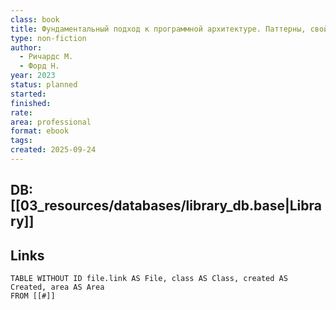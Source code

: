 ```yaml
---
class: book
title: Фундаментальный подход к программной архитектуре. Паттерны, свойства, проверенные методы
type: non-fiction
author:
  - Ричардс М.
  - Форд Н.
year: 2023
status: planned
started:
finished:
rate:
area: professional
format: ebook
tags:
created: 2025-09-24
---
```

## DB: [[03_resources/databases/library_db.base|Library]]

## Links

```dataview
TABLE WITHOUT ID file.link AS File, class AS Class, created AS Created, area AS Area
FROM [[#]]
````